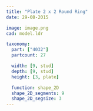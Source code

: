 ```yaml
---
title: "Plate 2 x 2 Round Ring"
date: 29-08-2015

image: image.png
cad: model.ldr

taxonomy:
  part: ["4032"]
  partcount: 27

  width: [9, stud]
  depth: [9, stud]
  height: [3, plate]

  function: shape_2D
  shape_2D_segments: 9
  shape_2D_segsize: 3
---
```

